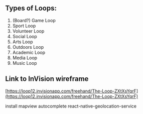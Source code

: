## Types of Loops:
1. (Board?) Game Loop
2. Sport Loop
3. Volunteer Loop
4. Social Loop
5. Arts Loop
6. Outdoors Loop
7. Academic Loop
8. Media Loop
9. Music Loop

## Link to InVision wireframe
[https://loop12.invisionapp.com/freehand/The-Loop-ZXtXsYqrF](https://loop12.invisionapp.com/freehand/The-Loop-ZXtXsYqrF)

install mapview
autocomplete
react-native-geolocation-service
